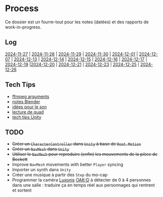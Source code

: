 # Process
Ce dossier est un fourre-tout pour les notes (datées) et des rapports de work-in-progress.

## Log
[2024-11-27](./2024-11-27.md) | [2024-11-28](./2024-11-28.md) | [2024-11-29](./2024-11-29.md) | [2024-11-30](./2024-11-30.md) | [2024-12-01](./2024-12-01.md) | [2024-12-07](./2024-12-07.md) | [2024-12-13](./2024-12-13.md) | [2024-12-14](./2024-12-14.md) | [2024-12-15](./2024-12-15.md) | [2024-12-16](./2024-12-16.md) | [2024-12-17](./2024-12-17.md) | [2024-12-19](./2024-12-19.md) |[2024-12-20](./2024-12-20.md) | [2024-12-21](./2024-12-21.md) | [2024-12-23](./2024-12-23.md) | [2024-12-25](./2024-12-25.md) | [2024-12-26](./2024-12-26.md)

## Tech Tips
- [ffmpeg arguments](./gifs.md)
- [notes Blender](./notes.md)
- [idées pour le son](./percussions.md)
- [lecture de quad](./quad.md)
- [tech tips Unity](./unity.md)

## TODO
- ~~Créer un `CharacterController` dans `Unity` à base de `Root Motion`~~
- ~~Créer un `NavMesh` dans `Unity`~~
- ~~Utiliser le `NavMesh` pour reproduire (enfin) les mouvements de la pièce de Beckett~~
- Improve `NavMesh` movements with better `Player` syncing
- Importer un synth dans `Unity`
- Créer une musique à partir des `Step` du mo-cap
- Programmer la caméra [Luxonis](https://www.luxonis.com) [OAK-D](https://shop.luxonis.com/products/oak-d) à détecter de 0 à 4 personnes dans une salle : traduire ça en temps réel aux personnages qui rentrent et sortent